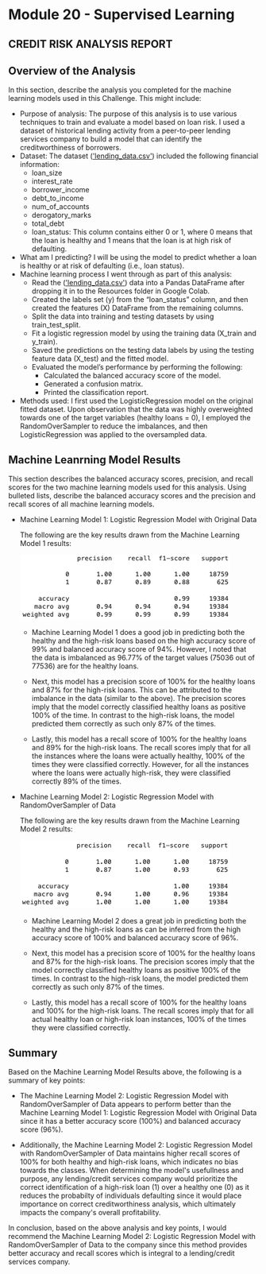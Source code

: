 # Module 20 - Supervised Learning

## CREDIT RISK ANALYSIS REPORT
## Overview of the Analysis

In this section, describe the analysis you completed for the machine learning models used in this Challenge. This might include:

* Purpose of analysis: The purpose of this analysis is to use various techniques to train and evaluate a model based on loan risk. I used a dataset of historical lending activity from a peer-to-peer lending services company to build a model that can identify the creditworthiness of borrowers. 
* Dataset: The dataset (['lending_data.csv'](https://github.com/rperez025/credit-risk-classification/blob/main/Credit_Risk/lending_data.csv)) included the following financial information:
  - loan_size
  - interest_rate
  - borrower_income
  - debt_to_income
  - num_of_accounts
  - derogatory_marks
  - total_debt
  - loan_status: This column contains either 0 or 1, where 0 means that the loan is healthy and 1 means that the loan is at high risk of defaulting.
* What am I predicting? I will be using the model to predict whether a loan is healthy or at risk of defaulting (i.e., loan status).
* Machine learning process I went through as part of this analysis:
  - Read the (['lending_data.csv'](https://github.com/rperez025/credit-risk-classification/blob/main/Credit_Risk/lending_data.csv)) data into a Pandas DataFrame after dropping it in to the Resources folder in Google Colab.
  - Created the labels set (y) from the “loan_status” column, and then created the features (X) DataFrame from the remaining columns.
  - Split the data into training and testing datasets by using train_test_split.
  - Fit a logistic regression model by using the training data (X_train and y_train).
  - Saved the predictions on the testing data labels by using the testing feature data (X_test) and the fitted model.
  - Evaluated the model’s performance by performing the following:
     * Calculated the balanced accuracy score of the model.
     * Generated a confusion matrix.
     * Printed the classification report.
* Methods used: I first used the  LogisticRegression model on the original fitted dataset. Upon observation that the data was highly overweighted towards one of the target variables (healthy loans = 0), I employed the RandomOverSampler to reduce the imbalances, and then LogisticRegression was applied to the oversampled data.

## Machine Leanrning Model Results

This section describes the balanced accuracy scores, precision, and recall scores for the two machine learning models used for this analysis. Using bulleted lists, describe the balanced accuracy scores and the precision and recall scores of all machine learning models.

* Machine Learning Model 1: Logistic Regression Model with Original Data
  
  The following are the key results drawn from the Machine Learning Model 1 results:
  
  ![ML Model 1](https://github.com/rperez025/credit-risk-classification/blob/main/Images/ClassificationRptLogRegOriginal.png)

  - Machine Learning Model 1 does a good job in predicting both the healthy and the high-risk loans based on the high accuracy score of 99% and balanced accuracy score of 94%. However, I noted that the data is imbalanced as 96.77% of the target values (75036 out of 77536) are for the healthy loans.
    
  - Next, this model has a precision score of 100% for the healthy loans and 87% for the high-risk loans. This can be attributed to the imbalance in the data (similar to the above). The precision scores imply that the model correctly classified healthy loans as positive 100% of the time. In contrast to the high-risk loans, the model predicted them correctly as such only 87% of the times.
  
  - Lastly, this model has a recall score of 100% for the healthy loans and 89% for the high-risk loans. The recall scores imply that for all the instances where the loans were actually healthy, 100% of the times they were classified correctly. However, for all the instances where the loans were actually high-risk, they were classified correctly 89% of the times.

* Machine Learning Model 2: Logistic Regression Model with RandomOverSampler of Data

  The following are the key results drawn from the Machine Learning Model 2 results:
  
  ![ML Model 2](https://github.com/rperez025/credit-risk-classification/blob/main/Images/ClassificationRptLogRegROS.png)

  - Machine Learning Model 2 does a great job in predicting both the healthy and the high-risk loans as can be inferred from the high accuracy score of 100% and balanced accuracy score of 96%.
  
  - Next, this model has a precision score of 100% for the healthy loans and 87% for the high-risk loans. The precision scores imply that the model correctly classified healthy loans as positive 100% of the times. In contrast to the high-risk loans, the model predicted them correctly as such only 87% of the times.

  - Lastly, this model has a recall score of 100% for the healthy loans and 100% for the high-risk loans. The recall scores imply that for all actual healthy loan or high-risk loan instances, 100% of the times they were classified correctly.

## Summary

Based on the Machine Learning Model Results above, the following is a summary of key points:

* The Machine Learning Model 2: Logistic Regression Model with RandomOverSampler of Data appears to perform better than the Machine Learning Model 1: Logistic Regression Model with Original Data since it has a better accuracy score (100%) and balanced accuracy score (96%).

* Additionally, the Machine Learning Model 2: Logistic Regression Model with RandomOverSampler of Data maintains higher recall scores of 100% for both healthy and high-risk loans, which indicates no bias towards the classes. When determining the model's usefullness and purpose, any lending/credit services company would prioritize the correct identification of a high-risk loan (1) over a healthy one (0) as it reduces the probabilty of individuals defaulting since it would place importance on correct creditworthiness analysis, which ultimately impacts the company's overall profitability.

In conclusion, based on the above analysis and key points, I would recommend the Machine Learning Model 2: Logistic Regression Model with RandomOverSampler of Data to the company since this method provides better accuracy and recall scores which is integral to a lending/credit services company.
